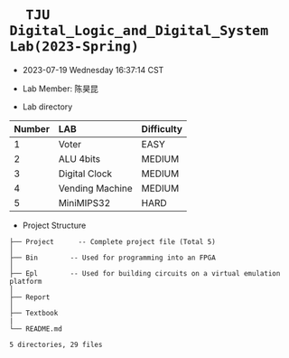 # `  TJU Digital_Logic_and_Digital_System Lab(2023-Spring)`

* 2023-07-19 Wednesday 16:37:14 CST

* Lab Member: 陈昊昆

* Lab directory

| Number | LAB             | Difficulty |
| :----- | :-------------- | ---------- |
| 1      | Voter           | EASY       |
| 2      | ALU 4bits       | MEDIUM     |
| 3      | Digital Clock   | MEDIUM     |
| 4      | Vending Machine | MEDIUM     |
| 5      | MiniMIPS32      | HARD       |

* Project Structure

```
├── Project      -- Complete project file (Total 5)
│ 
├── Bin        -- Used for programming into an FPGA
│ 
├── Epl        -- Used for building circuits on a virtual emulation platform
│ 
├── Report
│ 
├── Textbook
|
└── README.md

5 directories, 29 files
```

